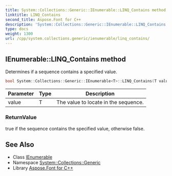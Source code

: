 ```yaml
---
title: System::Collections::Generic::IEnumerable::LINQ_Contains method
linktitle: LINQ_Contains
second_title: Aspose.Font for C++
description: 'System::Collections::Generic::IEnumerable::LINQ_Contains method. Determines if a sequence contains a specified value in C++.'
type: docs
weight: 1300
url: /cpp/system.collections.generic/ienumerable/linq_contains/
---
```

## IEnumerable::LINQ_Contains method


Determines if a sequence contains a specified value.

```cpp
bool System::Collections::Generic::IEnumerable<T>::LINQ_Contains(T value)
```


| Parameter | Type | Description |
| --- | --- | --- |
| value | T | The value to locate in the sequence. |

### ReturnValue

true if the sequence contains the specified value, otherwise false.

## See Also

* Class [IEnumerable](../)
* Namespace [System::Collections::Generic](../../)
* Library [Aspose.Font for C++](../../../)
